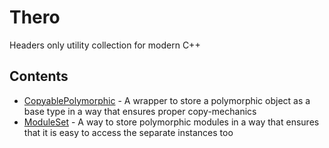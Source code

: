 # Thero
Headers only utility collection for modern C++

## Contents

* [CopyablePolymorphic](https://github.com/therocode/thero/wiki/CopyablePolymorphic) - A wrapper to store a polymorphic object as a base type in a way that ensures proper copy-mechanics
* [ModuleSet](https://github.com/therocode/thero/wiki/CopyablePolymorphic) - A way to store polymorphic modules in a way that ensures that it is easy to access the separate instances too
